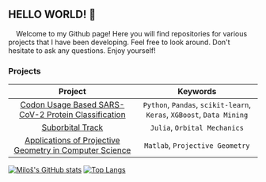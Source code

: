 ## HELLO WORLD! :penguin:

&nbsp;&nbsp;&nbsp;&nbsp;Welcome to my Github page!
Here you will find repositories for various projects that I have been developing.
Feel free to look around.
Don't hesitate to ask any questions.
Enjoy yourself!

### Projects

| Project | Keywords |
| :---------------------------------------------------: | :---------------------------------------------------: |
| [Codon Usage Based SARS-CoV-2 Protein Classification](https://github.com/1055I3/c0d0n_u5463-8453d_54r5-c0v-2_pr073in_c1455ific47i0n) | `Python`, `Pandas`, `scikit-learn`, `Keras`, `XGBoost`, `Data Mining` |
| [Suborbital Track](https://github.com/1055I3/5u80r8i741_7r4ck) | `Julia`, `Orbital Mechanics` |
| [Applications of Projective Geometry in Computer Science](https://github.com/1055I3/4pp1ic47i0n5_0f_pr0j3c7iv3_630m37ry_in_c0mpu73r_5ci3nc3) | `Matlab`, `Projective Geometry` |

<!--
### Languages and tools
![Haskell](https://raw.githubusercontent.com/github/explore/80688e429a7d4ef2fca1e82350fe8e3517d3494d/topics/haskell/haskell.png){ width=20%,height:30px }
![CPP](https://raw.githubusercontent.com/github/explore/80688e429a7d4ef2fca1e82350fe8e3517d3494d/topics/cpp/cpp.png){ width=20%,height=20% }
![Python](https://raw.githubusercontent.com/github/explore/80688e429a7d4ef2fca1e82350fe8e3517d3494d/topics/python/python.png){ width=20%,height=20% }
![Julia](https://raw.githubusercontent.com/github/explore/80688e429a7d4ef2fca1e82350fe8e3517d3494d/topics/julia/julia.png){ width=20%,height=20% }
![Matlab](https://raw.githubusercontent.com/github/explore/80688e429a7d4ef2fca1e82350fe8e3517d3494d/topics/matlab/matlab.png){ width=20%,height=20% }
![SQL](https://raw.githubusercontent.com/github/explore/80688e429a7d4ef2fca1e82350fe8e3517d3494d/topics/sql/sql.png){ width=20%,height=20% }
![Docker](https://raw.githubusercontent.com/github/explore/80688e429a7d4ef2fca1e82350fe8e3517d3494d/topics/docker/docker.png){ width=20%,height=20% }
![git](https://raw.githubusercontent.com/github/explore/80688e429a7d4ef2fca1e82350fe8e3517d3494d/topics/git/git.png){ width=20%,height=20% }
![terminal](https://raw.githubusercontent.com/github/explore/80688e429a7d4ef2fca1e82350fe8e3517d3494d/topics/terminal/terminal.png){ width=20%,height=20% }
-->

[![Miloš's GitHub stats](https://github-readme-stats.vercel.app/api?username=1055I3&show_icons=true&count_private=true&theme=darcula&hide_border=true&hide=issues,contribs&bg_color=00000000)](https://github.com/anuraghazra/github-readme-stats)
[![Top Langs](https://github-readme-stats.vercel.app/api/top-langs/?username=1055I3&hide_border=true&theme=darcula&layout=compact&bg_color=00000000&langs_count=6&hide=jupyter%20notebook,tex,css,php)](https://github.com/anuraghazra/github-readme-stats)


<!--
**1055I3/1055I3** is a ✨ _special_ ✨ repository because its `README.md` (this file) appears on your GitHub profile.

Here are some ideas to get you started:

- 🔭 I’m currently working on ...
- 🌱 I’m currently learning ...
- 👯 I’m looking to collaborate on ...
- 🤔 I’m looking for help with ...
- 💬 Ask me about ...
- 📫 How to reach me: ...
- 😄 Pronouns: ...
- ⚡ Fun fact: ...
-->
